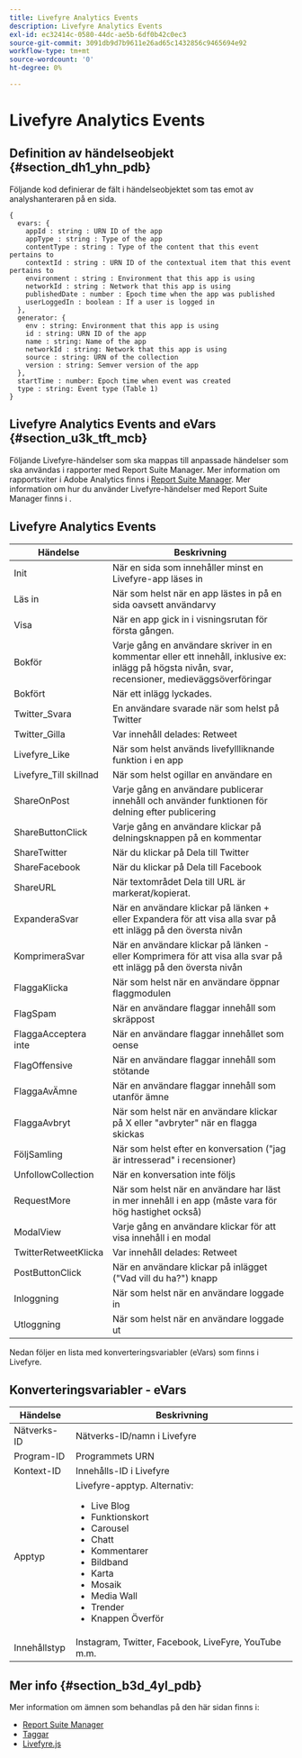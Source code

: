 ```yaml
---
title: Livefyre Analytics Events
description: Livefyre Analytics Events
exl-id: ec32414c-0580-44dc-ae5b-6df0b42c0ec3
source-git-commit: 3091db9d7b9611e26ad65c1432856c9465694e92
workflow-type: tm+mt
source-wordcount: '0'
ht-degree: 0%

---
```


# Livefyre Analytics Events

## Definition av händelseobjekt {#section_dh1_yhn_pdb}

Följande kod definierar de fält i händelseobjektet som tas emot av analyshanteraren på en sida.

```
{
  evars: {
    appId : string : URN ID of the app
    appType : string : Type of the app
    contentType : string : Type of the content that this event pertains to
    contextId : string : URN ID of the contextual item that this event pertains to
    environment : string : Environment that this app is using
    networkId : string : Network that this app is using
    publishedDate : number : Epoch time when the app was published
    userLoggedIn : boolean : If a user is logged in
  },
  generator: {
    env : string: Environment that this app is using
    id : string: URN ID of the app
    name : string: Name of the app
    networkId : string: Network that this app is using
    source : string: URN of the collection
    version : string: Semver version of the app
  },
  startTime : number: Epoch time when event was created
  type : string: Event type (Table 1)
}
```

## Livefyre Analytics Events and eVars {#section_u3k_tft_mcb}

Följande Livefyre-händelser som ska mappas till anpassade händelser som ska användas i rapporter med Report Suite Manager. Mer information om rapportsviter i Adobe Analytics finns i [Report Suite Manager](https://experienceleague.adobe.com/docs/analytics/admin/manage-report-suites/report-suites-admin.html?lang=en). Mer information om hur du använder Livefyre-händelser med Report Suite Manager finns i [](../livefyre-analytics/c-use-livefyre-with-adobe-analytics.md#section_iks_kgd_4cb).

## Livefyre Analytics Events

| Händelse | Beskrivning |
|---|---|
| Init | När en sida som innehåller minst en Livefyre-app läses in |
| Läs in | När som helst när en app lästes in på en sida oavsett användarvy |
| Visa | När en app gick in i visningsrutan för första gången. |
| Bokför | Varje gång en användare skriver in en kommentar eller ett innehåll, inklusive ex: inlägg på högsta nivån, svar, recensioner, medieväggsöverföringar |
| Bokfört | När ett inlägg lyckades. |
| Twitter_Svara | En användare svarade när som helst på Twitter |
| Twitter_Gilla | Var innehåll delades: Retweet |
| Livefyre_Like | När som helst används livefyllliknande funktion i en app |
| Livefyre_Till skillnad | När som helst ogillar en användare en |
| ShareOnPost | Varje gång en användare publicerar innehåll och använder funktionen för delning efter publicering |
| ShareButtonClick | Varje gång en användare klickar på delningsknappen på en kommentar |
| ShareTwitter | När du klickar på Dela till Twitter |
| ShareFacebook | När du klickar på Dela till Facebook |
| ShareURL | När textområdet Dela till URL är markerat/kopierat. |
| ExpanderaSvar | När en användare klickar på länken + eller Expandera för att visa alla svar på ett inlägg på den översta nivån |
| KomprimeraSvar | När en användare klickar på länken - eller Komprimera för att visa alla svar på ett inlägg på den översta nivån |
| FlaggaKlicka | När som helst när en användare öppnar flaggmodulen |
| FlagSpam | När en användare flaggar innehåll som skräppost |
| FlaggaAcceptera inte | När en användare flaggar innehållet som oense |
| FlagOffensive | När en användare flaggar innehåll som stötande |
| FlaggaAvÄmne | När en användare flaggar innehåll som utanför ämne |
| FlaggaAvbryt | När som helst när en användare klickar på X eller &quot;avbryter&quot; när en flagga skickas |
| FöljSamling | När som helst efter en konversation (&quot;jag är intresserad&quot; i recensioner) |
| UnfollowCollection | När en konversation inte följs |
| RequestMore | När som helst när en användare har läst in mer innehåll i en app (måste vara för hög hastighet också) |
| ModalView | Varje gång en användare klickar för att visa innehåll i en modal |
| TwitterRetweetKlicka | Var innehåll delades: Retweet |
| PostButtonClick | När en användare klickar på inlägget (&quot;Vad vill du ha?&quot;) knapp |
| Inloggning | När som helst när en användare loggade in |
| Utloggning | När som helst när en användare loggade ut |

Nedan följer en lista med konverteringsvariabler (eVars) som finns i Livefyre.

## Konverteringsvariabler - eVars

| Händelse | Beskrivning |
|--- |--- |
| Nätverks-ID | Nätverks-ID/namn i Livefyre |
| Program-ID | Programmets URN |
| Kontext-ID | Innehålls-ID i Livefyre |
| Apptyp | Livefyre-apptyp. Alternativ: <br><ul><li>Live Blog  </li><li> Funktionskort</li><li>Carousel</li><li>Chatt </li><li>Kommentarer</li><li>Bildband</li><li>Karta</li><li>Mosaik</li><li>Media Wall</li><li>Trender</li><li>Knappen Överför</li></ul> |
| Innehållstyp | Instagram, Twitter, Facebook, LiveFyre, YouTube m.m. |

## Mer info {#section_b3d_4yl_pdb}

Mer information om ämnen som behandlas på den här sidan finns i:

* [Report Suite Manager](https://experienceleague.adobe.com/docs/analytics/admin/manage-report-suites/report-suites-admin.html?lang=en)
* [Taggar](https://experienceleague.adobe.com/docs/experience-platform/tags/home.html)
* [Livefyre.js](/help/implementation/c-livefyre.js.md)
